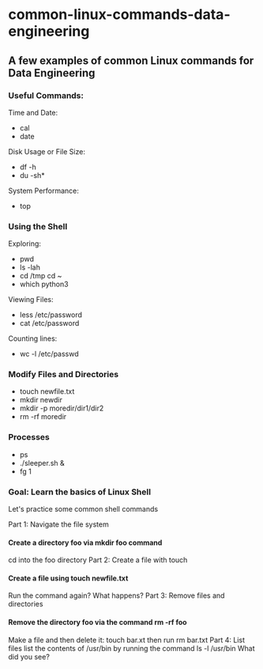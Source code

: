 # common-linux-commands-data-engineering

## A few examples of common Linux commands for Data Engineering

### Useful Commands:
Time and Date:
- cal
- date

Disk Usage or File Size:
- df -h
- du -sh*

System Performance:
- top

### Using the Shell
Exploring:
- pwd
- ls -lah
- cd /tmp cd ~
- which python3

Viewing Files:
- less /etc/password
- cat /etc/password

Counting lines:
- wc -l /etc/passwd

### Modify Files and Directories 
- touch newfile.txt
- mkdir newdir
- mkdir -p moredir/dir1/dir2
- rm -rf moredir

### Processes
- ps
- ./sleeper.sh &
- fg 1


### Goal: Learn the basics of Linux Shell
Let's practice some common shell commands

Part 1: Navigate the file system
#### Create a directory foo via mkdir foo command
cd into the foo directory
Part 2: Create a file with touch
#### Create a file using touch newfile.txt
Run the command again? What happens?
Part 3: Remove files and directories
#### Remove the directory foo via the command rm -rf foo
Make a file and then delete it: touch bar.xt then run rm bar.txt
Part 4: List files
list the contents of /usr/bin by running the command ls -l /usr/bin
What did you see?


